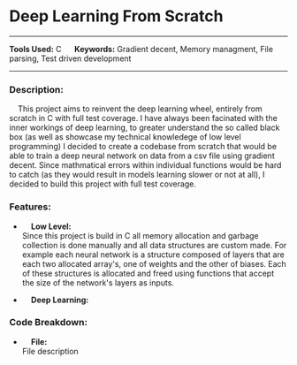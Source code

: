 
# Deep Learning From Scratch

---

**Tools Used:** C &nbsp;&nbsp;&nbsp;&nbsp; **Keywords:** Gradient decent, Memory managment, File parsing, Test driven development

---

### Description:
&nbsp;&nbsp;&nbsp;&nbsp;This project aims to reinvent the deep learning wheel, entirely from scratch in C with full test coverage. I have always been facinated with the inner workings of deep learning, to greater understand the so called black box (as well as showcase my technical knowledege of low level programming) I decided to create a codebase from scratch that would be able to train a deep neural network on data from a csv file using gradient decent. Since mathmatical errors within individual functions would be hard to catch (as they would result in models learning slower or not at all), I decided to build this project with full test coverage.


### Features:
- &nbsp;&nbsp;&nbsp;&nbsp;**Low Level:**  
Since this project is build in C all memory allocation and garbage collection is done manually and all data structures are custom made. For example each neural network is a structure composed of layers that are each two allocated array's, one of weights and the other of biases. Each of these structures is allocated and freed using functions that accept the size of the network's layers as inputs.

- &nbsp;&nbsp;&nbsp;&nbsp;**Deep Learning:**  



### Code Breakdown:
- &nbsp;&nbsp;&nbsp;&nbsp;**File:**  
File description
